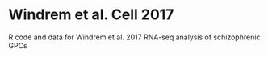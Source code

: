 # Windrem et al. Cell 2017
R code and data for Windrem et al. 2017 RNA-seq analysis of schizophrenic GPCs
